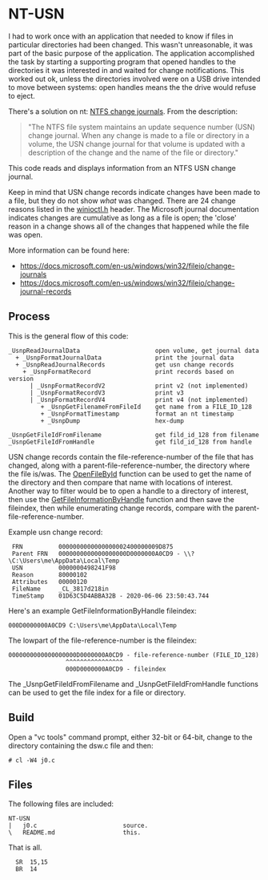 # NT-USN

I had to work once with an application that needed to know if files in particular directories had been changed. This wasn't unreasonable, it was part of the basic purpose of the application. The application accomplished the task by starting a supporting program that opened handles to the directories it was interested in and waited for change notifications. This worked out ok, unless the directories involved were on a USB drive intended to move between systems: open handles means the the drive would refuse to eject.

There's a solution on nt: [NTFS change journals](https://docs.microsoft.com/en-us/windows/win32/fileio/change-journals). From the description:


>"The NTFS file system maintains an update sequence number (USN) change journal. When any change is made to a file or directory in a volume, the USN change journal for that volume is updated with a description of the change and the name of the file or directory."

This code reads and displays information from an NTFS USN change journal.

Keep in mind that USN change records indicate changes have been made to a file, but they do not show <i>what</i> was changed. There are 24 change reasons listed in the [winioctl.h](https://docs.microsoft.com/en-us/windows/win32/api/winioctl/) header. The Microsoft journal documentation indicates changes are cumulative as long as a file is open; the 'close' reason in a change shows all of the changes that happened while the file was open.

More information can be found here:
  * https://docs.microsoft.com/en-us/windows/win32/fileio/change-journals
  * https://docs.microsoft.com/en-us/windows/win32/fileio/change-journal-records

## Process
This is the general flow of this code:
```
_UsnpReadJournalData                     open volume, get journal data
  + _UsnpFormatJournalData               print the journal data
  + _UsnpReadJournalRecords              get usn change records
    + _UsnpFormatRecord                  print records based on version
      | _UsnpFormatRecordV2              print v2 (not implemented)
      | _UsnpFormatRecordV3              print v3
      | _UsnpFormatRecordV4              print v4 (not implemented)
         + _UsnpGetFilenameFromFileId    get name from a FILE_ID_128
         + _UsnpFormatTimestamp          format an nt timestamp
         + _UsnpDump                     hex-dump

_UsnpGetFileIdFromFilename               get fild_id_128 from filename
_UsnpGetFileIdFromHandle                 get fild_id_128 from handle
```
USN change records contain the file-reference-number of the file that has
changed, along with a parent-file-reference-number, the directory where the
file is/was. The [OpenFileById](https://docs.microsoft.com/en-us/windows/win32/api/winbase/nf-winbase-openfilebyid) function can be used to get the name of the
directory and then compare that name with locations of interest. Another way
to filter would be to open a handle to a directory of interest, then use the
[GetFileInformationByHandle](https://docs.microsoft.com/en-us/windows/win32/api/fileapi/nf-fileapi-getfileinformationbyhandle) function and then save the fileindex, then while enumerating change records, compare with the parent-file-reference-number.

Example usn change record:
```
 FRN          0000000000000000002400000009D875
 Parent FRN   0000000000000000000D0000000A0CD9 - \\?\C:\Users\me\AppData\Local\Temp
 USN          0000000498241F98
 Reason       80000102
 Attributes   00000120
 FileName     _CL_3817d218in
 TimeStamp    01D63C5D4ABBA32B - 2020-06-06 23:50:43.744
```
Here's an example GetFileInformationByHandle fileindex:
```
000D0000000A0CD9 C:\Users\me\AppData\Local\Temp
```
The lowpart of the file-reference-number is the fileindex:
```
0000000000000000000D0000000A0CD9 - file-reference-number (FILE_ID_128)
                ^^^^^^^^^^^^^^^^
                000D0000000A0CD9 - fileindex
```
The _UsnpGetFileIdFromFilename and _UsnpGetFileIdFromHandle functions can be
used to get the file index for a file or directory.

## Build
Open a "vc tools" command prompt, either 32-bit or 64-bit, change to the directory containing the dsw.c file and then:
```
# cl -W4 j0.c
```

## Files
The following files are included:
```
NT-USN
|   j0.c                        source.
\   README.md                   this.
```
That is all.
```
  SR  15,15
  BR  14
```
